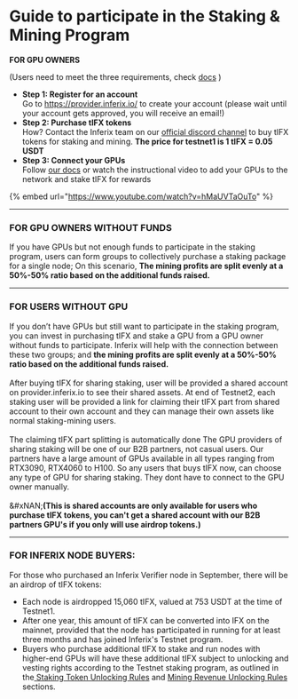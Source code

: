 # Guide to participate in the Staking & Mining Program

**FOR GPU OWNERS**

(Users need to meet the three requirements, check [docs](https://docs.inferix.io/inferix-testnet-1) )

* **Step 1: Register for an account** \
  Go to https://provider.inferix.io/ to create your account (please wait until your account gets approved, you will receive an email!)
* **Step 2: Purchase tIFX tokens** \
  How? Contact the Inferix team on our [official discord channel](https://discord.gg/q5gBts3Q6x) to buy tIFX tokens for staking and mining. **The price for testnet1 is 1 tIFX = 0.05 USDT**
* **Step 3: Connect your GPUs** \
  Follow [our docs](adding-gpus-to-the-network.md) or watch the instructional video to add your GPUs to the network and stake tIFX for rewards

{% embed url="https://www.youtube.com/watch?v=hMaUVTaOuTo" %}

***

### **FOR GPU OWNERS WITHOUT FUNDS**

If you have GPUs but not enough funds to participate in the staking program, users can form groups to collectively purchase a staking package for a single node; On this scenario, **The mining profits are split evenly at a 50%-50% ratio based on the additional funds raised.**

***

### **FOR USERS WITHOUT GPU**

If you don’t have GPUs but still want to participate in the staking program, you can invest in purchasing tIFX and stake a GPU from a GPU owner without funds to participate. Inferix will help with the connection between these two groups; and **the mining profits are split evenly at a 50%-50% ratio based on the additional funds raised.**\
\
After buying tIFX for sharing staking, user will be provided a shared account on provider.inferix.io to see their shared assets. At end of Testnet2, each staking user will be provided a link for claiming their tIFX part from shared account to their own account and they can manage their own assets like normal staking-mining users. \
\
The claiming tIFX part splitting is automatically done The GPU providers of sharing staking will be one of our B2B partners, not casual users. Our partners have a large amount of GPUs available in all types ranging from RTX3090, RTX4060 to H100. So any users that buys tIFX now, can choose any type of GPU for sharing staking. They dont have to connect to the GPU owner manually.\
\
&#xNAN;**(This is shared accounts are only available for users who purchase tIFX tokens, you can't get a shared account with our B2B partners GPU's if you only will use airdrop tokens.)**

***

### **FOR INFERIX NODE BUYERS:**&#x20;

For those who purchased an Inferix Verifier node in September, there will be an airdrop of tIFX tokens:

* Each node is airdropped 15,060 tIFX, valued at 753 USDT at the time of Testnet1.
* After one year, this amount of tIFX can be converted into IFX on the mainnet, provided that the node has participated in running for at least three months and has joined Inferix's Testnet program.
* Buyers who purchase additional tIFX to stake and run nodes with higher-end GPUs will have these additional tIFX subject to unlocking and vesting rights according to the Testnet staking program, as outlined in the[ Staking Token Unlocking Rules](gpu-staking.md) and [Mining Revenue Unlocking Rules](user-revenue-calculation.md) sections.
